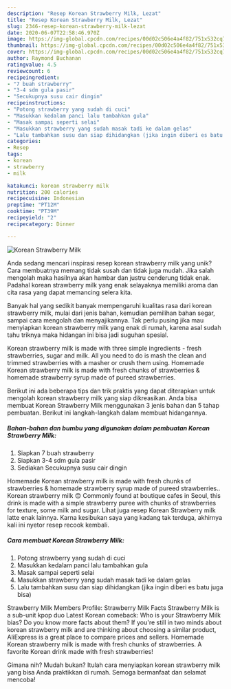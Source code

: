 ```yaml
---
description: "Resep Korean Strawberry Milk, Lezat"
title: "Resep Korean Strawberry Milk, Lezat"
slug: 2346-resep-korean-strawberry-milk-lezat
date: 2020-06-07T22:58:46.970Z
image: https://img-global.cpcdn.com/recipes/00d02c506e4a4f82/751x532cq70/korean-strawberry-milk-foto-resep-utama.jpg
thumbnail: https://img-global.cpcdn.com/recipes/00d02c506e4a4f82/751x532cq70/korean-strawberry-milk-foto-resep-utama.jpg
cover: https://img-global.cpcdn.com/recipes/00d02c506e4a4f82/751x532cq70/korean-strawberry-milk-foto-resep-utama.jpg
author: Raymond Buchanan
ratingvalue: 4.5
reviewcount: 6
recipeingredient:
- "7 buah strawberry"
- "3-4 sdm gula pasir"
- "Secukupnya susu cair dingin"
recipeinstructions:
- "Potong strawberry yang sudah di cuci"
- "Masukkan kedalam panci lalu tambahkan gula"
- "Masak sampai seperti selai"
- "Masukkan strawberry yang sudah masak tadi ke dalam gelas"
- "Lalu tambahkan susu dan siap dihidangkan (jika ingin diberi es batu juga bisa)"
categories:
- Resep
tags:
- korean
- strawberry
- milk

katakunci: korean strawberry milk 
nutrition: 200 calories
recipecuisine: Indonesian
preptime: "PT12M"
cooktime: "PT39M"
recipeyield: "2"
recipecategory: Dinner

---
```



![Korean Strawberry Milk](https://img-global.cpcdn.com/recipes/00d02c506e4a4f82/751x532cq70/korean-strawberry-milk-foto-resep-utama.jpg)

Anda sedang mencari inspirasi resep korean strawberry milk yang unik? Cara membuatnya memang tidak susah dan tidak juga mudah. Jika salah mengolah maka hasilnya akan hambar dan justru cenderung tidak enak. Padahal korean strawberry milk yang enak selayaknya memiliki aroma dan cita rasa yang dapat memancing selera kita.

Banyak hal yang sedikit banyak mempengaruhi kualitas rasa dari korean strawberry milk, mulai dari jenis bahan, kemudian pemilihan bahan segar, sampai cara mengolah dan menyajikannya. Tak perlu pusing jika mau menyiapkan korean strawberry milk yang enak di rumah, karena asal sudah tahu triknya maka hidangan ini bisa jadi suguhan spesial.

Korean strawberry milk is made with three simple ingredients - fresh strawberries, sugar and milk. All you need to do is mash the clean and trimmed strawberries with a masher or crush them using. Homemade Korean strawberry milk is made with fresh chunks of strawberries &amp; homemade strawberry syrup made of pureed strawberries.


Berikut ini ada beberapa tips dan trik praktis yang dapat diterapkan untuk mengolah korean strawberry milk yang siap dikreasikan. Anda bisa membuat Korean Strawberry Milk menggunakan 3 jenis bahan dan 5 tahap pembuatan. Berikut ini langkah-langkah dalam membuat hidangannya.

<!--inarticleads1-->

##### Bahan-bahan dan bumbu yang digunakan dalam pembuatan Korean Strawberry Milk:

1. Siapkan 7 buah strawberry
1. Siapkan 3-4 sdm gula pasir
1. Sediakan Secukupnya susu cair dingin


Homemade Korean strawberry milk is made with fresh chunks of strawberries &amp; homemade strawberry syrup made of pureed strawberries.. Korean strawberry milk 😊 Commonly found at boutique cafes in Seoul, this drink is made with a simple strawberry puree with chunks of strawberries for texture, some milk and sugar. Lihat juga resep Korean Strawberry milk latte enak lainnya. Karna kesibukan saya yang kadang tak terduga, akhirnya kali ini nyetor resep recook kembali. 

<!--inarticleads2-->

##### Cara membuat Korean Strawberry Milk:

1. Potong strawberry yang sudah di cuci
1. Masukkan kedalam panci lalu tambahkan gula
1. Masak sampai seperti selai
1. Masukkan strawberry yang sudah masak tadi ke dalam gelas
1. Lalu tambahkan susu dan siap dihidangkan (jika ingin diberi es batu juga bisa)


Strawberry Milk Members Profile: Strawberry Milk Facts Strawberry Milk is a sub-unit kpop duo Latest Korean comeback: Who is your Strawberry Milk bias? Do you know more facts about them? If you&#39;re still in two minds about korean strawberry milk and are thinking about choosing a similar product, AliExpress is a great place to compare prices and sellers. Homemade Korean strawberry milk is made with fresh chunks of strawberries. A favorite Korean drink made with fresh strawberries! 

Gimana nih? Mudah bukan? Itulah cara menyiapkan korean strawberry milk yang bisa Anda praktikkan di rumah. Semoga bermanfaat dan selamat mencoba!
